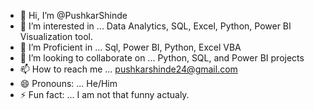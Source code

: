 - 👋 Hi, I’m @PushkarShinde
- 👀 I’m interested in ... Data Analytics, SQL, Excel, Python, Power BI Visualization tool.
- 🌱 I’m Proficient in ... Sql, Power BI, Python, Excel VBA
- 💞️ I’m looking to collaborate on ... Python, SQL, and Power BI projects 
- 📫 How to reach me ... pushkarshinde24@gmail.com
- 😄 Pronouns: ... He/Him
- ⚡ Fun fact: ... I am not that funny actualy.

<!---
PushkarShinde/PushkarShinde is a ✨ special ✨ repository because its `README.md` (this file) appears on your GitHub profile.
You can click the Preview link to take a look at your changes.
--->
